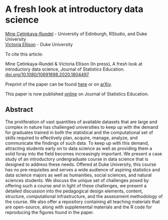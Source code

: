 # A fresh look at introductory data science

[Mine Çetinkaya-Rundel](http://www2.stat.duke.edu/~mc301) - University of Edinburgh, RStudio, and Duke University  
[Victoria Ellison](https://vmellison.github.io/) - Duke University

To cite this article:

Mine Çetinkaya-Rundel & Victoria Ellison (In press), A fresh look at introductory data science, Journal of Statistics Education. [doi.org/10.1080/10691898.2020.1804497](https://doi.org/10.1080/10691898.2020.1804497).

Preprint of the paper can be found [here](fresh-ds.pdf) or on [arXiv](https://arxiv.org/abs/2008.00315).

This paper is now published [online](https://www.tandfonline.com/doi/full/10.1080/10691898.2020.1804497) on Journal of Statistics Education.

## Abstract

The proliferation of vast quantities of available datasets that are large and complex in nature has challenged universities to keep up with the demand for graduates trained in both the statistical and the computational set of skills required to effectively plan, acquire, manage, analyze, and communicate the findings of such data. To keep up with this demand, attracting students early on to data science as well as providing them a solid foray into the field becomes increasingly important. We present a case study of an introductory undergraduate course in data science that is designed to address these needs. Offered at Duke University, this course has no pre-requisites and serves a wide audience of aspiring statistics and data science majors as well as humanities, social sciences, and natural sciences students. We discuss the unique set of challenges posed by offering such a course and in light of these challenges, we present a detailed discussion into the pedagogical design elements, content, structure, computational infrastructure, and the assessment methodology of the course. We also offer a repository containing all teaching materials that are open-source, along with supplemental materials and the R code for reproducing the figures found in the paper.
